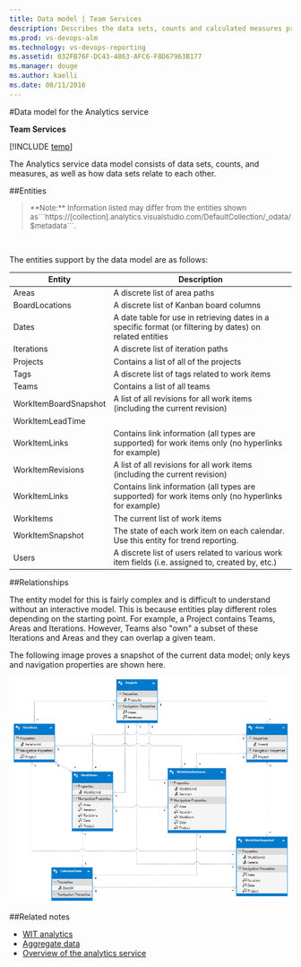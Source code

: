 ```yaml
---
title: Data model | Team Services  
description: Describes the data sets, counts and calculated measures provided with the Analytics service for Visual Studio Team Services (VSTS) 
ms.prod: vs-devops-alm
ms.technology: vs-devops-reporting
ms.assetid: 032FB76F-DC43-4863-AFC6-F8D67963B177  
ms.manager: douge
ms.author: kaelli
ms.date: 08/11/2016
---
```


#Data model for the Analytics service  

**Team Services**  

[!INCLUDE [temp](../_shared/analytics-preview.md)]


The Analytics service data model consists of data sets, counts, and measures, as well as how data sets relate to each other.  

##Entities  

<blockquote style="font-size: 13px">**Note:** Information listed may differ from the entities shown as```https://[collection].analytics.visualstudio.com/DefaultCollection/_odata/$metadata```.</blockquote>  

The entities support by the data model are as follows:  

| Entity | Description|  
|--------|------------|  
|Areas | A discrete list of area paths |  
|BoardLocations | A discrete list of Kanban board columns |  
|Dates | A date table for use in retrieving dates in a specific format (or filtering by dates) on related entities|  
|Iterations | A discrete list of iteration paths|  
|Projects | Contains a list of all of the projects|  
|Tags | A discrete list of tags related to work items|  
|Teams | Contains a list of all teams|  
|WorkItemBoardSnapshot | A list of all revisions for all work items (including the current revision)|  
|WorkItemLeadTime |  |  
|WorkItemLinks | Contains link information (all types are supported) for work items only (no hyperlinks for example)|  
|WorkItemRevisions | A list of all revisions for all work items (including the current revision)|  
|WorkItemLinks | Contains link information (all types are supported) for work items only (no hyperlinks for example)|  
|WorkItems | The current list of work items|  
|WorkItemSnapshot | The state of each work item on each calendar. Use this entity for trend reporting. |  
|Users | A discrete list of users related to various work item fields (i.e. assigned to, created by, etc.)|  


##Relationships

The entity model for this is fairly complex and is difficult to understand without an interactive model. This is because entities play
different roles depending on the starting point. For example, a Project contains Teams, Areas and Iterations. However, Teams also "own" a subset of these Iterations and Areas and they can overlap a given team. 

The following image proves a snapshot of the current data model; only keys and navigation properties are shown here.

![Analytics Service Data Model](_img/datamodel.png)


##Related notes 

- [WIT analytics](wit-analytics.md)  
- [Aggregate data](aggregated-data-analytics.md)
- [Overview of the analytics service](overview-analytics-service.md)



